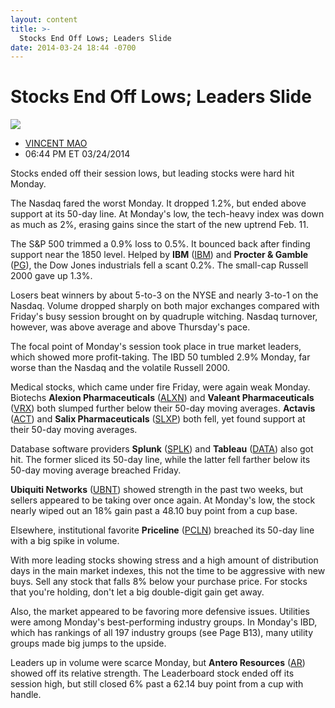 ```yaml
---
layout: content
title: >-
  Stocks End Off Lows; Leaders Slide
date: 2014-03-24 18:44 -0700
---
```



Stocks End Off Lows; Leaders Slide
===================================


![](https://www.investors.com/wp-content/uploads/ibd-migrated-images/MPv_140325_635312717297728124.png)

* [VINCENT MAO](https://www.investors.com/author/maov/ "Posts by VINCENT MAO")
* 06:44 PM ET 03/24/2014




Stocks ended off their session lows, but leading stocks were hard hit Monday.

  

The Nasdaq fared the worst Monday. It dropped 1.2%, but ended above support at its 50-day line. At Monday's low, the tech-heavy index was down as much as 2%, erasing gains since the start of the new uptrend Feb. 11.

  

The S&P 500 trimmed a 0.9% loss to 0.5%. It bounced back after finding support near the 1850 level. Helped by **IBM** ([IBM](https://research.investors.com/quote.aspx?symbol=IBM)) and **Procter & Gamble** ([PG](https://research.investors.com/quote.aspx?symbol=PG)), the Dow Jones industrials fell a scant 0.2%. The small-cap Russell 2000 gave up 1.3%.

  

Losers beat winners by about 5-to-3 on the NYSE and nearly 3-to-1 on the Nasdaq. Volume dropped sharply on both major exchanges compared with Friday's busy session brought on by quadruple witching. Nasdaq turnover, however, was above average and above Thursday's pace.

  

The focal point of Monday's session took place in true market leaders, which showed more profit-taking. The IBD 50 tumbled 2.9% Monday, far worse than the Nasdaq and the volatile Russell 2000.

  

Medical stocks, which came under fire Friday, were again weak Monday. Biotechs **Alexion Pharmaceuticals** ([ALXN](https://research.investors.com/quote.aspx?symbol=ALXN)) and **Valeant Pharmaceuticals** ([VRX](https://research.investors.com/quote.aspx?symbol=VRX)) both slumped further below their 50-day moving averages. **Actavis** ([ACT](https://research.investors.com/quote.aspx?symbol=ACT)) and **Salix Pharmaceuticals** ([SLXP](https://research.investors.com/quote.aspx?symbol=SLXP)) both fell, yet found support at their 50-day moving averages.

  

Database software providers **Splunk** ([SPLK](https://research.investors.com/quote.aspx?symbol=SPLK)) and **Tableau** ([DATA](https://research.investors.com/quote.aspx?symbol=DATA)) also got hit. The former sliced its 50-day line, while the latter fell farther below its 50-day moving average breached Friday.

  

**Ubiquiti Networks** ([UBNT](https://research.investors.com/quote.aspx?symbol=UBNT)) showed strength in the past two weeks, but sellers appeared to be taking over once again. At Monday's low, the stock nearly wiped out an 18% gain past a 48.10 buy point from a cup base.

  

Elsewhere, institutional favorite **Priceline** ([PCLN](https://research.investors.com/quote.aspx?symbol=PCLN)) breached its 50-day line with a big spike in volume.

  

With more leading stocks showing stress and a high amount of distribution days in the main market indexes, this not the time to be aggressive with new buys. Sell any stock that falls 8% below your purchase price. For stocks that you're holding, don't let a big double-digit gain get away.

  

Also, the market appeared to be favoring more defensive issues. Utilities were among Monday's best-performing industry groups. In Monday's IBD, which has rankings of all 197 industry groups (see Page B13), many utility groups made big jumps to the upside.

  

Leaders up in volume were scarce Monday, but **Antero Resources** ([AR](https://research.investors.com/quote.aspx?symbol=AR)) showed off its relative strength. The Leaderboard stock ended off its session high, but still closed 6% past a 62.14 buy point from a cup with handle.




